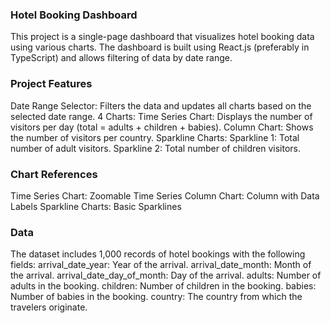 
### Hotel Booking Dashboard
This project is a single-page dashboard that visualizes hotel booking data using various charts. The dashboard is built using React.js (preferably in TypeScript) and allows filtering of data by date range.

### Project Features
Date Range Selector: Filters the data and updates all charts based on the selected date range.
4 Charts:
Time Series Chart: Displays the number of visitors per day (total = adults + children + babies).
Column Chart: Shows the number of visitors per country.
Sparkline Charts:
Sparkline 1: Total number of adult visitors.
Sparkline 2: Total number of children visitors.


### Chart References
Time Series Chart: Zoomable Time Series
Column Chart: Column with Data Labels
Sparkline Charts: Basic Sparklines

### Data
The dataset includes 1,000 records of hotel bookings with the following fields:
arrival_date_year: Year of the arrival.
arrival_date_month: Month of the arrival.
arrival_date_day_of_month: Day of the arrival.
adults: Number of adults in the booking.
children: Number of children in the booking.
babies: Number of babies in the booking.
country: The country from which the travelers originate.
